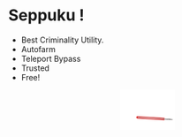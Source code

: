 # Seppuku !
- Best Criminality Utility.
- Autofarm
- Teleport Bypass
- Trusted
- Free!
<p align="center">
      <img src="https://github.com/ParellelSex/Seppuku/raw/main/Assets/seppuku.gif" style="width: 20%">
</p>
